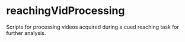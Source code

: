 # reachingVidProcessing

Scripts for processing videos acquired during a cued reaching task for further analysis.
